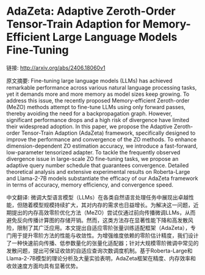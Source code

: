 # AdaZeta: Adaptive Zeroth-Order Tensor-Train Adaption for Memory-Efficient Large Language Models Fine-Tuning

链接: http://arxiv.org/abs/2406.18060v1

原文摘要:
Fine-tuning large language models (LLMs) has achieved remarkable performance
across various natural language processing tasks, yet it demands more and more
memory as model sizes keep growing. To address this issue, the recently
proposed Memory-efficient Zeroth-order (MeZO) methods attempt to fine-tune LLMs
using only forward passes, thereby avoiding the need for a backpropagation
graph. However, significant performance drops and a high risk of divergence
have limited their widespread adoption. In this paper, we propose the Adaptive
Zeroth-order Tensor-Train Adaption (AdaZeta) framework, specifically designed
to improve the performance and convergence of the ZO methods. To enhance
dimension-dependent ZO estimation accuracy, we introduce a fast-forward,
low-parameter tensorized adapter. To tackle the frequently observed divergence
issue in large-scale ZO fine-tuning tasks, we propose an adaptive query number
schedule that guarantees convergence. Detailed theoretical analysis and
extensive experimental results on Roberta-Large and Llama-2-7B models
substantiate the efficacy of our AdaZeta framework in terms of accuracy, memory
efficiency, and convergence speed.

中文翻译:
微调大型语言模型（LLMs）在各类自然语言处理任务中展现出卓越性能，但随着模型规模持续扩大，其对内存的需求也日益增长。为解决这一问题，近期提出的内存高效零阶优化方法（MeZO）尝试仅通过前向传播微调LLMs，从而避免反向传播计算图的存储开销。然而，这类方法存在显著性能下降和高发散风险，限制了其广泛应用。本文提出自适应零阶张量训练适配框架（AdaZeta），专门用于提升零阶方法的性能与收敛性。为增强维度依赖的零阶估计精度，我们设计了一种快速前向传播、低参数量化的张量化适配器；针对大规模零阶微调中常见的发散问题，提出可保证收敛的自适应查询次数调度机制。基于Roberta-Large和Llama-2-7B模型的理论分析及大量实验表明，AdaZeta框架在精度、内存效率和收敛速度方面均具有显著优势。
